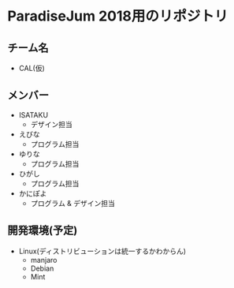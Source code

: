 # ParadiseJum 2018用のリポジトリ

## チーム名
* CAL(仮)

## メンバー
* ISATAKU
  * デザイン担当
* えびな
  * プログラム担当
* ゆりな
  * プログラム担当
* ひがし
  * プログラム担当
* かにぽよ
  * プログラム & デザイン担当

## 開発環境(予定)
* Linux(ディストリビューションは統一するかわからん)
  * manjaro
  * Debian
  * Mint
